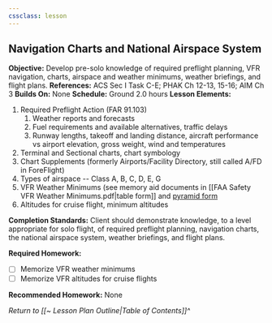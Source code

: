 ```yaml
---
cssclass: lesson
---
```

## Navigation Charts and National Airspace System

**Objective:** Develop pre-solo knowledge of required preflight planning, VFR navigation, charts, airspace and weather minimums, weather briefings, and flight plans.
**References:** ACS Sec I Task C-E; PHAK Ch 12-13, 15-16; AIM Ch 3
**Builds On:** None
**Schedule:** Ground 2.0 hours
**Lesson Elements:**
1. Required Preflight Action (FAR 91.103)
	1. Weather reports and forecasts
	2. Fuel requirements and available alternatives, traffic delays
	3. Runway lengths, takeoff and landing distance, aircraft performance vs airport elevation, gross weight, wind and temperatures
2. Terminal and Sectional charts, chart symbology
3. Chart Supplements (formerly Airports/Facility Directory, still called A/FD in ForeFlight)
4. Types of airspace -- Class A, B, C, D, E, G
5. VFR Weather Minimums (see memory aid documents in [[FAA Safety VFR Weather Minimums.pdf|table form]] and [pyramid form](https://www.faa.gov/documentLibrary/media/Advisory_Circular/AC_90-66B_CHG_1_Editorial_Update.pdf)
6. Altitudes for cruise flight, minimum altitudes

**Completion Standards:** Client should demonstrate knowledge, to a level appropriate for solo flight, of required preflight planning, navigation charts, the national airspace system, weather briefings, and flight plans.

**Required Homework:** 
- [ ] Memorize VFR weather minimums
- [ ] Memorize VFR altitudes for cruise flights

**Recommended Homework:** None

*Return to [[~ Lesson Plan Outline|Table of Contents]]^*